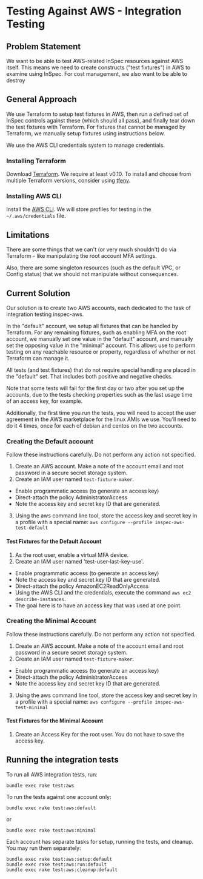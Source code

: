 # Testing Against AWS - Integration Testing

## Problem Statement

We want to be able to test AWS-related InSpec resources against AWS itself.  This means we need to create constructs ("test fixtures") in AWS to examine using InSpec.  For cost management, we also want to be able to destroy

## General Approach

We use Terraform to setup test fixtures in AWS, then run a defined set of InSpec controls against these (which should all pass), and finally tear down the test fixtures with Terraform.  For fixtures that cannot be managed by Terraform, we manually setup fixtures using instructions below.

We use the AWS CLI credentials system to manage credentials.


### Installing Terraform

Download [Terraform](https://www.terraform.io/downloads.html).  We require at least v0.10. To install and choose from multiple Terraform versions, consider using [tfenv](https://github.com/kamatama41/tfenv).

### Installing AWS CLI

Install the [AWS CLI](http://docs.aws.amazon.com/cli/latest/userguide/installing.html). We will store profiles for testing in the `~/.aws/credentials` file.

## Limitations

There are some things that we can't (or very much shouldn't) do via Terraform - like manipulating the root account MFA settings.

Also, there are some singleton resources (such as the default VPC, or Config status) that we should not manipulate without consequences.

## Current Solution

Our solution is to create two AWS accounts, each dedicated to the task of integration testing inspec-aws.

In the "default" account, we setup all fixtures that can be handled by Terraform.  For any remaining fixtures,
such as enabling MFA on the root account, we manually set one value in the "default" account, and manually set the opposing value in the "minimal" account.  This allows use to perform testing on any reachable resource or property, regardless of whether or not Terraform can manage it.

All tests (and test fixtures) that do not require special handling are placed in the "default" set.  That includes both positive and negative checks.

Note that some tests will fail for the first day or two after you set up the accounts, due to the tests checking properties such as the last usage time of an access key, for example.

Additionally, the first time you run the tests, you will need to accept the user agreement in the AWS marketplace for the linux AMIs we use.  You'll need to do it 4 times, once for each of debian and centos on the two accounts.

### Creating the Default account

Follow these instructions carefully.  Do not perform any action not specified.

1. Create an AWS account.  Make a note of the account email and root password in a secure secret storage system.
2. Create an IAM user named `test-fixture-maker`.
  * Enable programmatic access (to generate an access key)
  * Direct-attach the policy AdministratorAccess
  * Note the access key and secret key ID that are generated.
3. Using the aws command line tool, store the access key and secret key in a profile with a special name:
  `aws configure --profile inspec-aws-test-default`

#### Test Fixtures for the Default Account

1. As the root user, enable a virtual MFA device.
2. Create an IAM user named 'test-user-last-key-use'.
  * Enable programmatic access (to generate an access key)
  * Note the access key and secret key ID that are generated.
  * Direct-attach the policy AmazonEC2ReadOnlyAccess
  * Using the AWS CLI and the credentials, execute the command `aws ec2 describe-instances`.
  * The goal here is to have an access key that was used at one point.

### Creating the Minimal Account

Follow these instructions carefully.  Do not perform any action not specified.

1. Create an AWS account.  Make a note of the account email and root password in a secure secret storage system.
2. Create an IAM user named `test-fixture-maker`.
  * Enable programmatic access (to generate an access key)
  * Direct-attach the policy AdministratorAccess
  * Note the access key and secret key ID that are generated.
3. Using the aws command line tool, store the access key and secret key in a profile with a special name:
  `aws configure --profile inspec-aws-test-minimal`

#### Test Fixtures for the Minimal Account

1. Create an Access Key for the root user.  You do not have to save the access key.

## Running the integration tests

To run all AWS integration tests, run:

 ```
 bundle exec rake test:aws
 ```

To run the tests against one account only:

 ```
 bundle exec rake test:aws:default
 ```

 or

 ```
 bundle exec rake test:aws:minimal
 ```

Each account has separate tasks for setup, running the tests, and cleanup.  You may run them separately:

```
bundle exec rake test:aws:setup:default
bundle exec rake test:aws:run:default
bundle exec rake test:aws:cleanup:default
```



